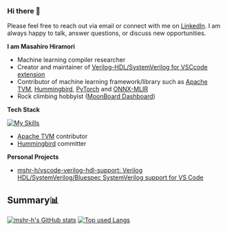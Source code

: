 ### Hi there 👋

Please feel free to reach out via email or connect with me on [LinkedIn](https://www.linkedin.com/in/masahiro-hiramori/). I am always happy to talk, answer questions, or discuss new opportunities.

**I am Masahiro Hiramori**

- Machine learning compiler researcher
- Creator and maintainer of [Verilog-HDL/SystemVerilog for VSCcode extension](https://marketplace.visualstudio.com/items?itemName=mshr-h.VerilogHDL)
- Contributor of machine learning framework/library such as [Apache TVM](https://github.com/apache/tvm), [Hummingbird](https://github.com/microsoft/hummingbird), [PyTorch](https://github.com/pytorch/pytorch) and [ONNX-MLIR](https://github.com/onnx/onnx-mlir)
- Rock climbing hobbyist ([MoonBoard Dashboard](https://www.moonboard.com/Account/Profile/88025037-a17c-4c39-bbc4-bb36b7da7ee4))

**Tech Stack**

[![My Skills](https://skillicons.dev/icons?i=c,py,git,linux,obsidian,pytorch,raspberrypi,vim,vscode)](https://skillicons.dev)

- [Apache TVM](https://github.com/apache/tvm) contributor
- [Hummingbird](https://github.com/microsoft/hummingbird) committer

**Personal Projects**

- [mshr-h/vscode-verilog-hdl-support: Verilog HDL/SystemVerilog/Bluespec SystemVerilog support for VS Code](https://github.com/mshr-h/vscode-verilog-hdl-support)

## Summary📊

[![mshr-h's GitHub stats](https://github-readme-stats.vercel.app/api?username=mshr-h&count_private=true&show_icons=true&theme=tokyonight)](https://github.com/mshr-h/)
[![Top used Langs](https://github-readme-stats.vercel.app/api/top-langs/?username=mshr-h&layout=compact&theme=tokyonight)](https://github.com/mshr-h/)
